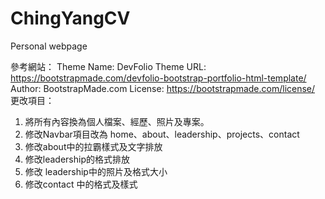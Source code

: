 # ChingYangCV
Personal webpage

參考網站：
    Theme Name: DevFolio
    Theme URL: https://bootstrapmade.com/devfolio-bootstrap-portfolio-html-template/
    Author: BootstrapMade.com
    License: https://bootstrapmade.com/license/
更改項目：
1. 將所有內容換為個人檔案、經歷、照片及專案。
2. 修改Navbar項目改為 home、about、leadership、projects、contact
3. 修改about中的拉霸樣式及文字排放
4. 修改leadership的格式排放
5. 修改 leadership中的照片及格式大小
6. 修改contact 中的格式及樣式


